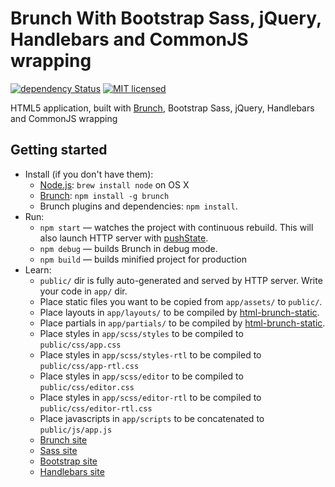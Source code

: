 # Brunch With Bootstrap Sass, jQuery, Handlebars and CommonJS wrapping

[![dependency Status](https://david-dm.org/pnmcosta/brunch-with-pedro/status.svg)](https://david-dm.org/pnmcosta/brunch-with-pedro#info=dependencies)
[![MIT licensed](https://img.shields.io/badge/license-MIT-blue.svg)](https://github.com/pnmcosta/brunch-with-pedro/blob/master/LICENSE)

HTML5 application, built with [Brunch](http://brunch.io), Bootstrap Sass, jQuery, Handlebars and CommonJS wrapping

## Getting started
* Install (if you don't have them):
    * [Node.js](http://nodejs.org): `brew install node` on OS X
    * [Brunch](http://brunch.io): `npm install -g brunch`
    * Brunch plugins and dependencies: `npm install`.
* Run:
    * `npm start`             — watches the project with continuous rebuild. This will also launch HTTP server with [pushState](https://developer.mozilla.org/en-US/docs/Web/Guide/API/DOM/Manipulating_the_browser_history).
    * `npm debug` — builds Brunch in debug mode.
    * `npm build` — builds minified project for production
* Learn:
    * `public/` dir is fully auto-generated and served by HTTP server.  Write your code in `app/` dir.
    * Place static files you want to be copied from `app/assets/` to `public/`.
    * Place layouts in `app/layouts/` to be compiled by [html-brunch-static](https://github.com/bmatcuk/html-brunch-static).
    * Place partials in `app/partials/` to be compiled by [html-brunch-static](https://github.com/bmatcuk/html-brunch-static).
    * Place styles in `app/scss/styles` to be compiled to `public/css/app.css`
    * Place styles in `app/scss/styles-rtl` to be compiled to `public/css/app-rtl.css`
    * Place styles in `app/scss/editor` to be compiled to `public/css/editor.css`
    * Place styles in `app/scss/editor-rtl` to be compiled to `public/css/editor-rtl.css`
    * Place javascripts in `app/scripts` to be concatenated to `public/js/app.js`
    * [Brunch site](http://brunch.io)
    * [Sass site](http://sass-lang.com)
    * [Bootstrap site](http://getbootstrap.com)
    * [Handlebars site](http://handlebarsjs.com)